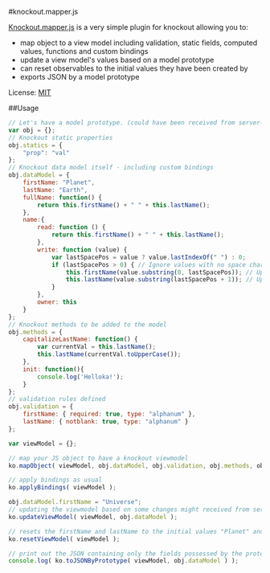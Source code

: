#knockout.mapper.js

[Knockout.mapper.js](https://github.com/imrefazekas/knockout.mapper.js) is a very simple plugin for knockout allowing you to:
- map object to a view model including validation, static fields, computed values, functions and custom bindings
- update a view model's values based on a model prototype
- can reset observables to the initial values they have been created by
- exports JSON by a model prototype

License: [MIT](http://www.opensource.org/licenses/mit-license.php)

##Usage
```javascript
// Let's have a model prototype. (could have been received from server-side or define any way you want to...)
var obj = {};
// Knockout static properties
obj.statics = {
	"prop": "val"
};
// Knockout data model itself - including custom bindings
obj.dataModel = {
	firstName: "Planet",
	lastName: "Earth",
	fullName: function() {
		return this.firstName() + " " + this.lastName();
	},
	name:{
		read: function () {
			return this.firstName() + " " + this.lastName();
		},
		write: function (value) {
			var lastSpacePos = value ? value.lastIndexOf(" ") : 0;
			if (lastSpacePos > 0) { // Ignore values with no space character
				this.firstName(value.substring(0, lastSpacePos)); // Update "firstName"
				this.lastName(value.substring(lastSpacePos + 1)); // Update "lastName"
			}
		},
		owner: this
	}
};
// Knockout methods to be added to the model
obj.methods = {
	capitalizeLastName: function() {
		var currentVal = this.lastName();
		this.lastName(currentVal.toUpperCase());
	},
	init: function(){
		console.log('Helloka!');
	}
};
// validation rules defined
obj.validation = {
	firstName: { required: true, type: "alphanum" },
	lastName: { notblank: true, type: "alphanum" }
};

var viewModel = {};

// map your JS object to have a knockout viewmodel
ko.mapObject( viewModel, obj.dataModel, obj.validation, obj.methods, obj.statics );

// apply bindings as usual
ko.applyBindings( viewModel );

obj.dataModel.firstName = "Universe";
// updating the viewmodel based on some changes might received from server-side
ko.updateViewModel( viewModel, obj.dataModel );

// resets the firstName and lastName to the initial values "Planet" and "Earth"
ko.resetViewModel( viewModel );

// print out the JSON containing only the fields possessed by the prototype passed by. Much faster, than the toJSON of knockout and can be targeted only content you are really interested in
console.log( ko.toJSONByPrototype( viewModel, obj.dataModel ) );
```
